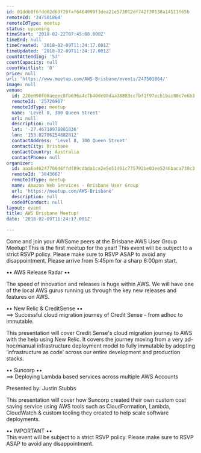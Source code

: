 ```yaml
---
id: 01ddb0f6fdd02d63f28faf6464999f3dea21e573012df742f30138a14511f65b
remoteId: '247501864'
remoteIdType: meetup
status: upcoming
timeStart: '2018-02-22T07:45:00.000Z'
timeEnd: null
timeCreated: '2018-02-09T11:24:17.001Z'
timeUpdated: '2018-02-09T11:24:17.001Z'
countAttending: '57'
countCapacity: null
countWaitlist: '0'
price: null
url: 'https://www.meetup.com/AWS-Brisbane/events/247501864/'
image: null
venue:
  id: 220e050f00aeeec8fb636a4c7b40dc08daa38883ccfbf1f97ecb1bac88c7e6b3
  remoteId: '25720907'
  remoteIdType: meetup
  name: 'Level 8, 300 Queen Street'
  url: null
  description: null
  lat: '-27.46718978881836'
  lon: '153.02786254882812'
  contactAddress: 'Level 8, 300 Queen Street'
  contactCity: Brisbane
  contactCountry: Australia
  contactPhone: null
organizer:
  id: aaa6a4624770046ffdf89cdbda1ce2e5e51d61c775792be03ee5246baca738c3
  remoteId: '3843662'
  remoteIdType: meetup
  name: Amazon Web Services - Brisbane User Group
  url: 'https://meetup.com/AWS-Brisbane'
  description: null
  codeOfConduct: null
layout: event
title: AWS Brisbane Meetup!
date: '2018-02-09T11:24:17.001Z'

---
```

<p>Come and join your AWSome peers at the Brisbane AWS User Group Meetup! This is the first meetup for the year! This event will be subject to a strict RSVP policy. Please make sure to RSVP ASAP to avoid any disappointment. Please arrive from 5:45pm for a sharp 6:00pm start.</p> <p>•• AWS Release Radar ••</p> <p>The speed of innovation and releases is huge within AWS. We will have one of the local AWS gurus running us through the key new releases and features on AWS.</p> <p>•• New Relic &amp; CreditSense ••<br/>==&gt; Successful cloud migration journey of Credit Sense - from adhoc to immutable.</p> <p>This presentation will cover Credit Sense's cloud migration journey to AWS with the help using New Relic. It covers the journey moving from a very ad-hoc/manual infrastructure deployment model to fully immutable by adopting ‘infrastructure as code’ across our entire development and production stacks.</p> <p>•• Suncorp ••<br/>==&gt; Deploying Lambda based services across multiple AWS Accounts</p> <p>Presented by: Justin Stubbs</p> <p>This presentation will cover how Suncorp created their own custom cost saving service using AWS tools such as CloudFormation, Lambda, CloudWatch &amp; custom tooling they created to help scale software deployments.</p> <p>•• IMPORTANT ••<br/>This event will be subject to a strict RSVP policy. Please make sure to RSVP ASAP to avoid any disappointment.</p>
